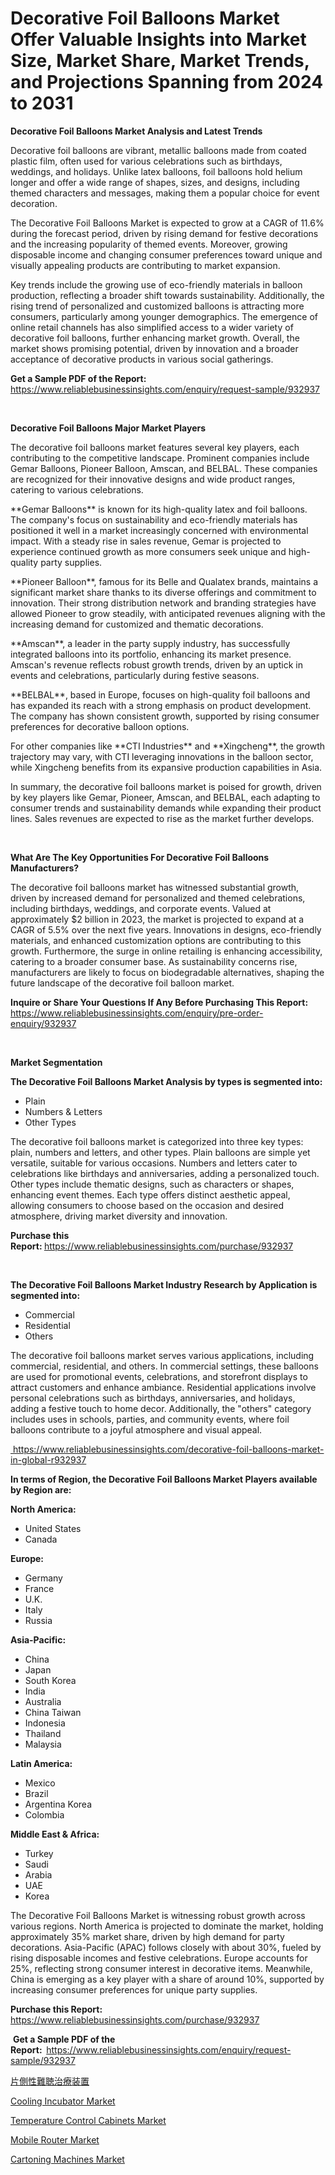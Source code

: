 <p><h1>Decorative Foil Balloons Market Offer Valuable Insights into Market Size, Market Share, Market Trends, and Projections Spanning from 2024 to 2031</h1></p><p><strong>Decorative Foil Balloons Market Analysis and Latest Trends</strong></p>
<p><p>Decorative foil balloons are vibrant, metallic balloons made from coated plastic film, often used for various celebrations such as birthdays, weddings, and holidays. Unlike latex balloons, foil balloons hold helium longer and offer a wide range of shapes, sizes, and designs, including themed characters and messages, making them a popular choice for event decoration.</p><p>The Decorative Foil Balloons Market is expected to grow at a CAGR of 11.6% during the forecast period, driven by rising demand for festive decorations and the increasing popularity of themed events. Moreover, growing disposable income and changing consumer preferences toward unique and visually appealing products are contributing to market expansion. </p><p>Key trends include the growing use of eco-friendly materials in balloon production, reflecting a broader shift towards sustainability. Additionally, the rising trend of personalized and customized balloons is attracting more consumers, particularly among younger demographics. The emergence of online retail channels has also simplified access to a wider variety of decorative foil balloons, further enhancing market growth. Overall, the market shows promising potential, driven by innovation and a broader acceptance of decorative products in various social gatherings.</p></p>
<p><strong>Get a Sample PDF of the Report:&nbsp;</strong> <a href="https://www.reliablebusinessinsights.com/enquiry/request-sample/932937">https://www.reliablebusinessinsights.com/enquiry/request-sample/932937</a></p>
<p>&nbsp;</p>
<p><strong>Decorative Foil Balloons Major Market Players</strong></p>
<p><p>The decorative foil balloons market features several key players, each contributing to the competitive landscape. Prominent companies include Gemar Balloons, Pioneer Balloon, Amscan, and BELBAL. These companies are recognized for their innovative designs and wide product ranges, catering to various celebrations.</p><p>**Gemar Balloons** is known for its high-quality latex and foil balloons. The company's focus on sustainability and eco-friendly materials has positioned it well in a market increasingly concerned with environmental impact. With a steady rise in sales revenue, Gemar is projected to experience continued growth as more consumers seek unique and high-quality party supplies.</p><p>**Pioneer Balloon**, famous for its Belle and Qualatex brands, maintains a significant market share thanks to its diverse offerings and commitment to innovation. Their strong distribution network and branding strategies have allowed Pioneer to grow steadily, with anticipated revenues aligning with the increasing demand for customized and thematic decorations.</p><p>**Amscan**, a leader in the party supply industry, has successfully integrated balloons into its portfolio, enhancing its market presence. Amscan's revenue reflects robust growth trends, driven by an uptick in events and celebrations, particularly during festive seasons.</p><p>**BELBAL**, based in Europe, focuses on high-quality foil balloons and has expanded its reach with a strong emphasis on product development. The company has shown consistent growth, supported by rising consumer preferences for decorative balloon options.</p><p>For other companies like **CTI Industries** and **Xingcheng**, the growth trajectory may vary, with CTI leveraging innovations in the balloon sector, while Xingcheng benefits from its expansive production capabilities in Asia.</p><p>In summary, the decorative foil balloons market is poised for growth, driven by key players like Gemar, Pioneer, Amscan, and BELBAL, each adapting to consumer trends and sustainability demands while expanding their product lines. Sales revenues are expected to rise as the market further develops.</p></p>
<p>&nbsp;</p>
<p><strong>What Are The Key Opportunities For Decorative Foil Balloons Manufacturers?</strong></p>
<p><p>The decorative foil balloons market has witnessed substantial growth, driven by increased demand for personalized and themed celebrations, including birthdays, weddings, and corporate events. Valued at approximately $2 billion in 2023, the market is projected to expand at a CAGR of 5.5% over the next five years. Innovations in designs, eco-friendly materials, and enhanced customization options are contributing to this growth. Furthermore, the surge in online retailing is enhancing accessibility, catering to a broader consumer base. As sustainability concerns rise, manufacturers are likely to focus on biodegradable alternatives, shaping the future landscape of the decorative foil balloon market.</p></p>
<p><strong>Inquire or Share Your Questions If Any Before Purchasing This Report:</strong> <a href="https://www.reliablebusinessinsights.com/enquiry/pre-order-enquiry/932937">https://www.reliablebusinessinsights.com/enquiry/pre-order-enquiry/932937</a></p>
<p>&nbsp;</p>
<p><strong>Market Segmentation</strong></p>
<p><strong>The Decorative Foil Balloons Market Analysis by types is segmented into:</strong></p>
<p><ul><li>Plain</li><li>Numbers & Letters</li><li>Other Types</li></ul></p>
<p><p>The decorative foil balloons market is categorized into three key types: plain, numbers and letters, and other types. Plain balloons are simple yet versatile, suitable for various occasions. Numbers and letters cater to celebrations like birthdays and anniversaries, adding a personalized touch. Other types include thematic designs, such as characters or shapes, enhancing event themes. Each type offers distinct aesthetic appeal, allowing consumers to choose based on the occasion and desired atmosphere, driving market diversity and innovation.</p></p>
<p><strong>Purchase this Report:&nbsp;</strong><a href="https://www.reliablebusinessinsights.com/purchase/932937">https://www.reliablebusinessinsights.com/purchase/932937</a></p>
<p>&nbsp;</p>
<p><strong>The Decorative Foil Balloons Market Industry Research by Application is segmented into:</strong></p>
<p><ul><li>Commercial</li><li>Residential</li><li>Others</li></ul></p>
<p><p>The decorative foil balloons market serves various applications, including commercial, residential, and others. In commercial settings, these balloons are used for promotional events, celebrations, and storefront displays to attract customers and enhance ambiance. Residential applications involve personal celebrations such as birthdays, anniversaries, and holidays, adding a festive touch to home decor. Additionally, the "others" category includes uses in schools, parties, and community events, where foil balloons contribute to a joyful atmosphere and visual appeal.</p></p>
<p><a href="https://www.reliablebusinessinsights.com/decorative-foil-balloons-market-in-global-r932937">&nbsp;https://www.reliablebusinessinsights.com/decorative-foil-balloons-market-in-global-r932937</a></p>
<p><strong>In terms of Region, the Decorative Foil Balloons Market Players available by Region are:</strong></p>
<p>
    <p> <strong> North America: </strong>
        <ul>
            <li>United States</li>
            <li>Canada</li>
        </ul>
        </p> 
    <p> <strong> Europe: </strong>
        <ul>
            <li>Germany</li>
            <li>France</li>
            <li>U.K.</li>
            <li>Italy</li>
            <li>Russia</li>
        </ul>
        </p> 
    <p> <strong> Asia-Pacific: </strong>
        <ul>
            <li>China</li>
            <li>Japan</li>
            <li>South Korea</li>
            <li>India</li>
            <li>Australia</li>
            <li>China Taiwan</li>
            <li>Indonesia</li>
            <li>Thailand</li>
            <li>Malaysia</li>
        </ul>
        </p> 
    <p> <strong> Latin America: </strong>
        <ul>
            <li>Mexico</li>
            <li>Brazil</li>
            <li>Argentina Korea</li>
            <li>Colombia</li>
        </ul>
        </p> 
    <p> <strong> Middle East & Africa: </strong>
        <ul>
            <li>Turkey</li>
            <li>Saudi</li>
            <li>Arabia</li>
            <li>UAE</li>
            <li>Korea</li>
        </ul>
    </p>
    </p>
<p><p>The Decorative Foil Balloons Market is witnessing robust growth across various regions. North America is projected to dominate the market, holding approximately 35% market share, driven by high demand for party decorations. Asia-Pacific (APAC) follows closely with about 30%, fueled by rising disposable incomes and festive celebrations. Europe accounts for 25%, reflecting strong consumer interest in decorative items. Meanwhile, China is emerging as a key player with a share of around 10%, supported by increasing consumer preferences for unique party supplies.</p></p>
<p><strong>Purchase this Report: </strong><a href="https://www.reliablebusinessinsights.com/purchase/932937">https://www.reliablebusinessinsights.com/purchase/932937</a></p>
<p>&nbsp;<strong>Get a Sample PDF of the Report:&nbsp;&nbsp;</strong><a href="https://www.reliablebusinessinsights.com/enquiry/request-sample/932937">https://www.reliablebusinessinsights.com/enquiry/request-sample/932937</a></p>
<p><strong></strong></p>
<p><p><a href="https://williamkable67.medium.com/%E7%89%87%E5%81%B4%E9%9B%A3%E8%81%B4%E6%B2%BB%E7%99%82%E6%A9%9F%E5%99%A8%E5%B8%82%E5%A0%B4%E8%AA%BF%E6%9F%BB%E5%A0%B1%E5%91%8A%E6%9B%B8-2031%E5%B9%B4%E3%81%BE%E3%81%A7%E3%81%AE%E5%B8%82%E5%A0%B4%E8%A6%8F%E6%A8%A1%E3%81%A8%E5%8F%8E%E7%9B%8A%E5%88%86%E6%9E%90%E3%82%92%E6%8E%A2%E7%B4%A2-13-6-%E3%81%AE-cagr-%E3%82%92%E6%8C%81%E3%81%A4128%E3%83%9A%E3%83%BC%E3%82%B8%E3%81%AE%E5%A0%B1%E5%91%8A%E6%9B%B8%E3%81%AB%E6%8E%B2%E8%BC%89%E3%81%95%E3%82%8C%E3%81%A6%E3%81%84%E3%81%BE%E3%81%99-6f15e77c12c7">片側性難聴治療装置</a></p><p><a href="https://www.linkedin.com/pulse/cooling-incubator-market-overview-regional-outlook-competitive-hfkae?trackingId=uGF9AGmZRJSKSZJ54P0Wew%3D%3D">Cooling Incubator Market</a></p><p><a href="https://github.com/JamesCox407/Market-Research-Report-List-1/blob/main/temperature-control-cabinets-market.md">Temperature Control Cabinets Market</a></p><p><a href="https://medium.com/@timgant43/the-global-mobile-router-market-is-at-the-forefront-of-innovation-driving-rapid-industry-2993c9245ac7">Mobile Router Market</a></p><p><a href="https://www.linkedin.com/pulse/cartoning-machines-market-size-growing-cagr-132-report-covers-icqpe?trackingId=GdvWFh7SSiyErLB3DKo3ag%3D%3D">Cartoning Machines Market</a></p></p>